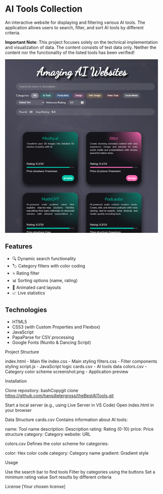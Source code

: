 # AI Tools Collection

An interactive website for displaying and filtering various AI tools. The application allows users to search, filter, and sort AI tools by different criteria.

**Important Note**: This project focuses solely on the technical implementation and visualization of data. The content consists of test data only. Neither the content nor the functionality of the listed tools has been verified!

![AI Tools Collection Preview](screenshot.png)

## Features

- 🔍 Dynamic search functionality
- 🏷️ Category filters with color coding
- ⭐ Rating filter
- 📊 Sorting options (name, rating)
- 💫 Animated card layouts
- 📈 Live statistics

## Technologies

- HTML5
- CSS3 (with Custom Properties and Flexbox)
- JavaScript
- PapaParse for CSV processing
- Google Fonts (Nunito & Dancing Script)

Project Structure

index.html - Main file
index.css - Main styling
filters.css - Filter components styling
script.js - JavaScript logic
cards.csv - AI tools data
colors.csv - Category color scheme
screenshot.png - Application preview

Installation

Clone repository:
bashCopygit clone https://github.com/hansdietergross/theBestAITools.git

Start a local server (e.g., using Live Server in VS Code)
Open index.html in your browser

Data Structure
cards.csv
Contains information about AI tools:

name: Tool name
description: Description
rating: Rating (0-10)
price: Price structure
category: Category
website: URL

colors.csv
Defines the color scheme for categories:

color: Hex color code
category: Category name
gradient: Gradient style

Usage

Use the search bar to find tools
Filter by categories using the buttons
Set a minimum rating value
Sort results by different criteria

License
[Your chosen license]
